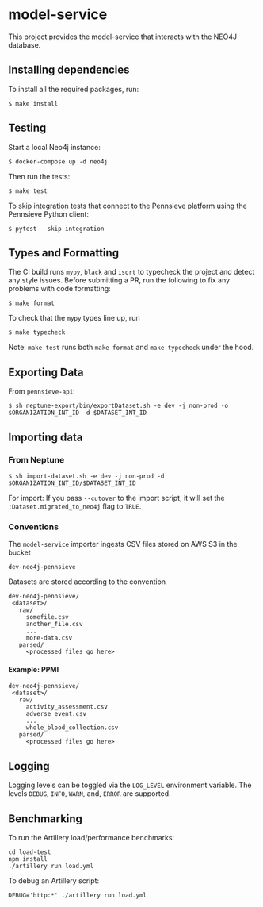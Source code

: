 # model-service

This project provides the model-service that interacts with the NEO4J database.

## Installing dependencies

To install all the required packages, run:

    $ make install

## Testing

Start a local Neo4j instance:

    $ docker-compose up -d neo4j

Then run the tests:

    $ make test

To skip integration tests that connect to the Pennsieve platform using the
Pennsieve Python client:

    $ pytest --skip-integration

## Types and Formatting

The CI build runs `mypy`, `black` and `isort` to typecheck the project and
detect any style issues.  Before submitting a PR, run the following to fix any
problems with code formatting:

    $ make format

To check that the `mypy` types line up, run

    $ make typecheck

Note: `make test` runs both `make format` and `make typecheck` under the hood.

## Exporting Data

From `pennsieve-api`:

    $ sh neptune-export/bin/exportDataset.sh -e dev -j non-prod -o $ORGANIZATION_INT_ID -d $DATASET_INT_ID

## Importing data

### From Neptune

    $ sh import-dataset.sh -e dev -j non-prod -d $ORGANIZATION_INT_ID/$DATASET_INT_ID

For import: If you pass `--cutover` to the import script, it will set the
`:Dataset.migrated_to_neo4j` flag to `TRUE`.

### Conventions

The `model-service` importer ingests CSV files stored on AWS S3 in the bucket

    dev-neo4j-pennsieve

Datasets are stored according to the convention

    dev-neo4j-pennsieve/
     <dataset>/
       raw/
         somefile.csv
         another_file.csv
         ...
         more-data.csv
       parsed/
         <processed files go here>

#### Example: PPMI

    dev-neo4j-pennsieve/
     <dataset>/
       raw/
         activity_assessment.csv
         adverse_event.csv
         ...
         whole_blood_collection.csv
       parsed/
         <processed files go here>

## Logging

Logging levels can be toggled via the `LOG_LEVEL` environment variable. The
levels `DEBUG`, `INFO`, `WARN`, and, `ERROR` are supported.

## Benchmarking

To run the Artillery load/performance benchmarks:

    cd load-test
    npm install
    ./artillery run load.yml

To debug an Artillery script:

    DEBUG='http:*' ./artillery run load.yml

